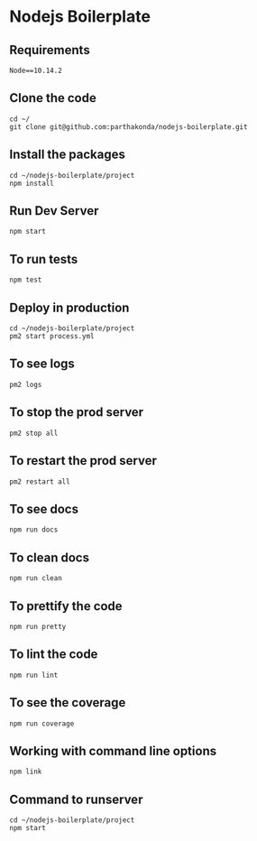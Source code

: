 # Nodejs Boilerplate

## Requirements
    Node==10.14.2

## Clone the code
    cd ~/
    git clone git@github.com:parthakonda/nodejs-boilerplate.git

## Install the packages
    cd ~/nodejs-boilerplate/project
    npm install

## Run Dev Server
    npm start

## To run tests
    npm test

## Deploy in production
    cd ~/nodejs-boilerplate/project
    pm2 start process.yml

## To see logs
    pm2 logs

## To stop the prod server
    pm2 stop all

## To restart the prod server
    pm2 restart all

## To see docs
    npm run docs

## To clean docs
    npm run clean

## To prettify the code
    npm run pretty

## To lint the code
    npm run lint

## To see the coverage
    npm run coverage

## Working with command line options
    npm link

## Command to runserver
    cd ~/nodejs-boilerplate/project
    npm start
